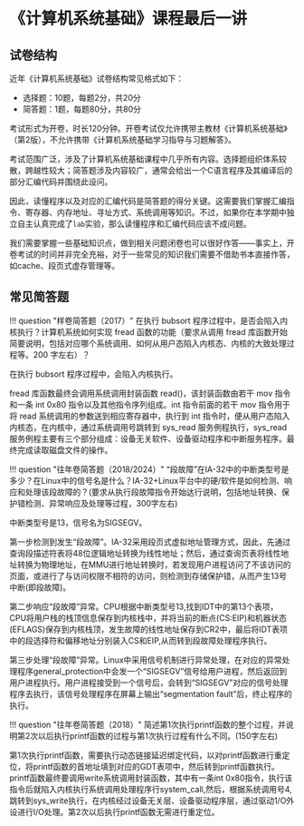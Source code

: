 # 《计算机系统基础》课程最后一讲

## 试卷结构

近年《计算机系统基础》试卷结构常见格式如下：

- 选择题：10题，每题2分，共20分
- 简答题：1题，每题80分，共80分

考试形式为开卷，时长120分钟。开卷考试仅允许携带主教材《计算机系统基础》（第2版），不允许携带《计算机系统基础学习指导与习题解答》。

考试范围广泛，涉及了计算机系统基础课程中几乎所有内容。选择题组织体系较散，跨越性较大；简答题涉及内容较广，通常会给出一个C语言程序及其编译后的部分汇编代码并围绕此设问。

因此，读懂程序以及对应的汇编代码是简答题的得分关键。这需要我们掌握汇编指令、寄存器、内存地址、寻址方式、系统调用等知识。不过，如果你在本学期中独立自主认真完成了`lab`实验，那么读懂程序和汇编代码应该不成问题。

我们需要掌握一些基础知识点，做到相关问题闭卷也可以很好作答——事实上，开卷考试的时间并非完全充裕，对于一些常见的知识我们需要不借助书本直接作答，如cache、段页式虚存管理等。

## 常见简答题
!!! question "样卷简答题（2017）"
    在执行 bubsort 程序过程中，是否会陷入内核执行？计算机系统如何实现 fread 函数的功能（要求从调用 fread 库函数开始简要说明，包括对应哪个系统调用、如何从用户态陷入内核态、内核的大致处理过程等。200 字左右）？

在执行 bubsort 程序过程中，会陷入内核执行。

fread 库函数最终会调用系统调用封装函数 read()，该封装函数由若干 mov 指令和一条 int 0x80 指令以及其他指令序列组成。int 指令前面的若干 mov 指令用于将 read 系统调用的参数送到相应寄存器中，执行到 int 指令时，便从用户态陷入内核态，在内核中，通过系统调用号跳转到 sys_read 服务例程执行，sys_read 服务例程主要有三个部分组成：设备无关软件、设备驱动程序和中断服务程序。最终完成读取磁盘文件的操作。

!!! question "往年卷简答题（2018/2024）"
    “段故障”在IA-32中的中断类型号是多少？在Linux中的信号名是什么？IA-32+Linux平台中的硬/软件是如何检测、响应和处理该段故障的？(要求从执行段故障指令开始达行说明，包括地址转换、保护错检测、异常响应及处理等过程，300字左右)

中断类型号是13，信号名为SIGSEGV。

第一步检测到发生“段故障”。IA-32采用段页式虚拟地址管理方式，因此，先通过查询段描述符表将48位逻辑地址转换为线性地址；然后，通过查询页表将线性地址转换为物理地址，在MMU进行地址转换时，若发现用户进程访问了不该访问的页面，或进行了与访问权限不相符的访问，则检测到存储保护错，从而产生13号中断(即段故障)。

第二步响应“段故障”异常。CPU根据中断类型号13,找到IDT中的第13个表项，CPU将用户栈的栈顶信息保存到内核栈中，并将当前的断点(CS:EIP)和机器状态(EFLAGS)保存到内核栈顶，发生故障的线性地址保存到CR2中，最后将IDT表项中的段选择符和偏移地址分别装入CS和EIP,从而转到段故障处理程序执行。

第三步处理“段故障”异常。Linux中采用信号机制进行异常处理，在对应的异常处理程序general_protection中会发一个“SIGSEGV”信号给用户进程，然后返回到用户进程执行。用户进程接受到一个信号后，会转到“SIGSEGV”对应的信号处理程序去执行，该信号处理程序在屏幕上输出“segmentation fault”后，终止程序的执行。

!!! question "往年卷简答题（2018）"
    简述第1次执行printf函数的整个过程，并说明第2次以后执行printf函数的过程与第1次执行过程有什么不同。(150字左右)

第1次执行printf函数，需要执行动态链接延迟绑定代码，以对printf函数进行重定位，将printf函数的首地址填到对应的GDT表项中，然后转到printf函数执行。printf函数最终要调用write系统调用封装函数，其中有一条int 0x80指令，执行该指令后就陷入内核执行系统调用处理程序行system_call,然后，根据系统调用号4,跳转到sys_write执行，在内核经过设备无关层、设备驱动程序层，通过驱动1/O外设进行I/O处理。第2次以后执行printf函数无需进行重定位。
